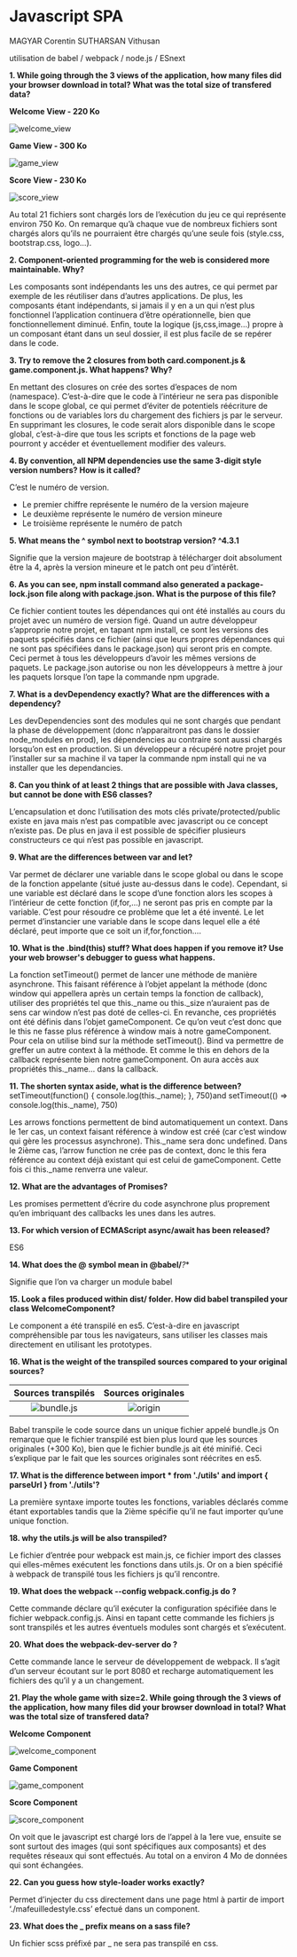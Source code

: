 # Javascript SPA 

MAGYAR Corentin
SUTHARSAN Vithusan

utilisation de babel / webpack / node.js / ESnext

**1. While going through the 3 views of the application, how many files did your browser download in total? What was the total size of transfered data?**

**Welcome View - 220 Ko**

![welcome_view](img/welcome_view_1.png)

**Game View - 300 Ko**

![game_view](img/game_view_1.png)

**Score View - 230 Ko**

![score_view](img/result_view_1.png)

Au total 21 fichiers sont chargés lors de l’exécution du jeu ce qui représente environ 750 Ko.
On remarque qu’à chaque vue de nombreux fichiers sont chargés alors qu’ils ne pourraient être chargés qu’une seule fois (style.css, bootstrap.css, logo…).

**2. Component-oriented programming for the web is considered more maintainable. Why?**

Les composants sont indépendants les uns des autres, ce qui permet par exemple de les réutiliser dans d’autres applications.
De plus, les composants étant indépendants, si jamais il y en a un qui n’est plus fonctionnel l’application continuera d’être opérationnelle, bien que fonctionnellement diminué.
Enfin, toute la logique (js,css,image…) propre à un composant étant dans un seul dossier, il est plus facile de se repérer dans le code. 

**3. Try to remove the 2 closures from both card.component.js & game.component.js. What happens? Why?**

En mettant des closures on crée des sortes d’espaces de nom (namespace). C’est-à-dire que le code à l’intérieur ne sera pas disponible dans le scope global, ce qui permet d’éviter de potentiels réécriture de fonctions ou de variables lors du chargement des fichiers js par le serveur.
En supprimant les closures, le code serait alors disponible dans le scope global, c’est-à-dire que tous les scripts et fonctions de la page web pourront y accéder et éventuellement modifier des valeurs.

**4. By convention, all NPM dependencies use the same 3-digit style version numbers? How is it called?**

C’est le numéro de version. 
* Le premier chiffre représente le numéro de la version majeure
* Le deuxième représente le numéro de version mineure
* Le troisième représente le numéro de patch

**5. What means the ^ symbol next to bootstrap version? ^4.3.1**

Signifie que la version majeure de bootstrap à télécharger doit absolument être la 4, après la version mineure et le patch ont peu d’intérêt.

**6. As you can see, npm install command also generated a package-lock.json file along with package.json. What is the purpose of this file?**

Ce fichier contient toutes les dépendances qui ont été installés au cours du projet avec un numéro de version figé. Quand un autre développeur s’approprie notre projet, en tapant npm install, ce sont les versions des paquets spécifiés dans ce fichier (ainsi que leurs propres dépendances qui ne sont pas spécifiées dans le package.json) qui seront pris en compte. Ceci permet à tous les développeurs d’avoir les mêmes versions de paquets. Le package.json autorise ou non les développeurs à mettre à jour les paquets lorsque l’on tape la commande npm upgrade.

**7. What is a devDependency exactly? What are the differences with a dependency?**

Les devDependencies sont des modules qui ne sont chargés que pendant la phase de développement (donc n’apparaitront pas dans le dossier node_modules en prod), les dépendencies au contraire sont aussi chargés lorsqu’on est en production.
Si un développeur a récupéré notre projet pour l’installer sur sa machine il va taper la commande npm install qui ne va installer que les dependancies.

**8. Can you think of at least 2 things that are possible with Java classes, but cannot be done with ES6 classes?**

L’encapsulation et donc l’utilisation des mots clés private/protected/public existe en java mais n’est pas compatible avec javascript ou ce concept n’existe pas.
De plus en java il est possible de spécifier plusieurs constructeurs ce qui n’est pas possible en javascript.

**9. What are the differences between var and let?**

Var permet de déclarer une variable dans le scope global ou dans le scope de la fonction appelante (situé juste au-dessus dans le code). Cependant, si une variable est déclaré dans le scope d’une fonction alors les scopes à l’intérieur de cette fonction (if,for,…) ne seront pas pris en compte par la variable.
C’est pour résoudre ce problème que let a été inventé. Le let permet d’instancier une variable dans le scope dans lequel elle a été déclaré, peut importe que ce soit un if,for,fonction….

**10. What is the .bind(this) stuff? What does happen if you remove it? Use your web browser's debugger to guess what happens.**

La fonction setTimeout() permet de lancer une méthode de manière asynchrone. This faisant référence à l’objet appelant la méthode (donc window qui appellera après un certain temps la fonction de callback), utiliser des propriétés tel que this._name ou this._size n’auraient pas de sens car window n’est pas doté de celles-ci. En revanche, ces propriétés ont été définis dans l’objet gameComponent. Ce qu’on veut c’est donc que le this ne fasse plus référence à window mais à notre gameComponent. Pour cela on utilise bind sur la méthode setTimeout(). Bind va permettre de greffer un autre context à la méthode. Et comme le this en dehors de la callback représente bien notre gameComponent. On aura accès aux propriétés this._name… dans la callback.

**11. The shorten syntax aside, what is the difference between?**
setTimeout(function() { console.log(this._name); }, 750)and setTimeout(() => console.log(this._name), 750)

Les arrows fonctions permettent de bind automatiquement un context. Dans le 1er cas, un context faisant référence à window est créé (car c’est window qui gère les processus asynchrone). This._name sera donc undefined.
Dans le 2ième cas, l’arrow function ne crée pas de context, donc le this fera référence au context déjà existant qui est celui de gameComponent. Cette fois ci this._name renverra une valeur.

**12. What are the advantages of Promises?**

Les promises permettent d’écrire du code asynchrone plus proprement qu’en imbriquant des callbacks les unes dans les autres.

**13. For which version of ECMAScript async/await has been released?**

ES6

**14. What does the @ symbol mean in @babel/***?**

Signifie que l’on va charger un module babel

**15. Look a files produced within dist/ folder. How did babel transpiled your class WelcomeComponent?**

Le component a été transpilé en es5. C’est-à-dire en javascript compréhensible par tous les navigateurs, sans utiliser les classes mais directement en utilisant les prototypes.

**16. What is the weight of the transpiled sources compared to your original sources?**

Sources transpilés         |  Sources originales   
:-------------------------:|:------------------------:
![bundle.js](img/bundle_weight.png) | ![origin](img/original_src.png)

Babel transpile le code source dans un unique fichier appelé bundle.js
On remarque que le fichier transpilé est bien plus lourd que les sources originales (+300 Ko), bien que le fichier bundle.js ait été minifié.
Ceci s’explique par le fait que les sources originales sont réécrites en es5.


**17. What is the difference between import * from './utils' and import { parseUrl } from './utils'?**

La première syntaxe importe toutes les fonctions, variables déclarés comme étant exportables tandis que la 2ième spécifie qu’il ne faut importer qu’une unique fonction.

**18. why the utils.js will be also transpiled?**

Le fichier d’entrée pour webpack est main.js, ce fichier import des classes qui elles-mêmes exécutent les fonctions dans utils.js. Or on a bien spécifié à webpack de transpilé tous les fichiers js qu’il rencontre.

**19. What does the webpack --config webpack.config.js do ?**

Cette commande déclare qu’il exécuter la configuration spécifiée dans le fichier webpack.config.js. Ainsi en tapant cette commande les fichiers js sont transpilés et les autres éventuels modules sont chargés et s’exécutent.

**20. What does the webpack-dev-server do ?**

Cette commande lance le serveur de développement de webpack. Il s’agit d’un serveur écoutant sur le port 8080 et recharge automatiquement les fichiers des qu’il y a un changement.

**21. Play the whole game with size=2. While going through the 3 views of the application, how many files did your browser download in total? What was the total size of transfered data?**

**Welcome Component**

![welcome_component](img/welcome_component.png)

**Game Component**

![game_component](img/game_component.png)

**Score Component**

![score_component](img/score_component.png)

On voit que le javascript est chargé lors de l’appel à la 1ere vue, ensuite se sont surtout des images (qui sont spécifiques aux composants) et des requêtes réseaux qui sont effectués.
Au total on a environ 4 Mo de données qui sont échangées.

**22. Can you guess how style-loader works exactly?**

Permet d’injecter du css directement dans une page html à partir de import ‘./mafeuilledestyle.css’ efectué dans un component.

**23. What does the _ prefix means on a sass file?**

Un fichier scss préfixé par _ ne sera pas transpilé en css.
